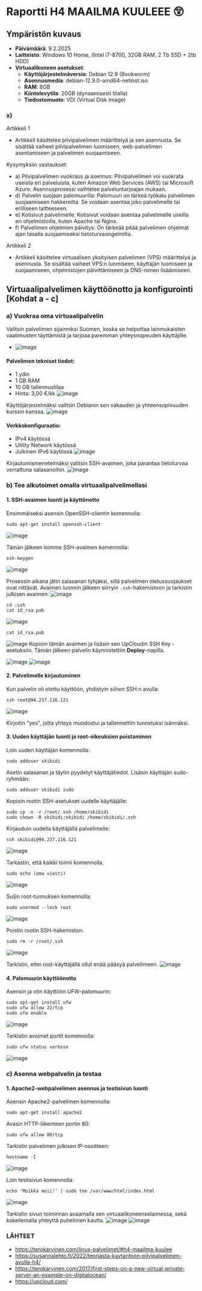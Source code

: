 # Raportti H4 MAAILMA KUULEEE 😲

## Ympäristön kuvaus

- **Päivämäärä**: 9.2.2025  
- **Laitteisto**: Windows 10 Home, (Intel i7-8700, 32GB RAM, 2 Tb SSD + 2tb HDD)  
- **Virtuaalikoneen asetukset**:  
  - **Käyttöjärjestelmäversio**: Debian 12.9 (Bookworm)  
  - **Asennusmedia**: debian-12.9.0-amd64-netinst.iso  
  - **RAM**: 8GB  
  - **Kiintolevytila**: 20GB (dynaamisesti tilalla)  
  - **Tiedostomuoto**: VDI (Virtual Disk Image)  

### x)
Artikkeli 1
- Artikkeli käsittelee pilvipalvelimen määrittelyä ja sen asennusta.
Se sisältää vaiheet pilvipalvelimen luomiseen, web-palvelimen asentamiseen ja palvelimen suojaamiseen.

Kysymyksiin vastaukset:

- a) Pilvipalvelimen vuokraus ja asennus: Pilvipalvelimen voi vuokrata useista eri palveluista, kuten Amazon Web Services (AWS) tai Microsoft Azure. Asennusprosessi vaihtelee palveluntarjoajan mukaan.
- d) Palvelin suojaan palomuurilla: Palomuuri on tärkeä työkalu palvelimen suojaamiseen hakkereilta. Se voidaan asentaa joko palvelimelle tai erilliseen laitteeseen.
- e) Kotisivut palvelimelle: Kotisivut voidaan asentaa palvelimelle useilla eri ohjelmistoilla, kuten Apache tai Nginx.
- f) Palvelimen ohjelmien päivitys: On tärkeää pitää palvelimen ohjelmat ajan tasalla suojaamiseksi tietoturvaongelmilta.

Artikkeli 2

- Artikkeli käsittelee virtuaalisen yksityisen palvelimen (VPS) määrittelyä ja asennusta.
Se sisältää vaiheet VPS:n luomiseen, käyttäjän luomiseen ja suojaamiseen, ohjelmistojen päivittämiseen ja DNS-nimen lisäämiseen.

## Virtuaalipalvelimen käyttöönotto ja konfigurointi [Kohdat a - c]
### a) Vuokraa oma virtuaalipalvelin
Valitsin palvelimen sijainniksi Suomen, koska se helpottaa lainmukaisten vaatimusten täyttämistä ja tarjoaa paremman yhteysnopeuden käyttäjille.
- ![image](https://github.com/user-attachments/assets/77547f76-16c7-49bb-8f6b-9174946bbb3e)

#### Palvelimen tekniset tiedot:
- 1 ydin
- 1 GB RAM
- 10 GB tallennustilaa
- Hinta: 3,00 €/kk
![image](https://github.com/user-attachments/assets/a0eca52a-1570-46ce-aae0-60c84b96e266)

Käyttöjärjestelmäksi valitsin Debianin sen vakauden ja yhteensopivuuden kurssin kanssa.
![image](https://github.com/user-attachments/assets/ee77541a-4ce7-410c-95a1-5734a772a561)

#### Verkkokonfiguraatio:
- IPv4 käytössä
- Utility Network käytössä
- Julkinen IPv6 käytössä
![image](https://github.com/user-attachments/assets/5e71f44d-5c20-42f5-aa02-f80e81dc5894)

Kirjautumismenetelmäksi valitsin SSH-avaimen, joka parantaa tietoturvaa verrattuna salasanoihin.
![image](https://github.com/user-attachments/assets/7543d470-97bb-4b78-b43d-534994ecd040)

### b) Tee alkutoimet omalla virtuaalipalvelimellasi

#### 1. SSH-avaimen luonti ja käyttönotto
Ensimmäiseksi asensin OpenSSH-clientin komennolla:
```
sudo apt-get install openssh-client
```
![image](https://github.com/user-attachments/assets/c4838977-ddaa-4625-a377-ff1547de0422)

Tämän jälkeen loimme SSH-avaimen komennolla:
```
ssh-keygen
```
![image](https://github.com/user-attachments/assets/e82679f0-4b8e-48a9-bae1-c266d3d177bc)

Prosessin aikana jätin salasanan tyhjäksi, sillä palvelimen oletussuojaukset ovat riittävät. Avaimen luonnin jälkeen siirryin `.ssh`-hakemistoon ja tarkistin julkisen avaimen:
![image](https://github.com/user-attachments/assets/152b494c-7c59-4e2f-9b60-0c5bbf7e7af0)
```
cd .ssh
cat id_rsa.pub
```
![image](https://github.com/user-attachments/assets/7017567a-f183-4cc9-989a-b15f794e759b)

```
cat id_rsa.pub
```
![image](https://github.com/user-attachments/assets/865c99c2-2c80-455b-b557-17f8982ce54c)
Kopioin tämän avaimen ja lisäsin sen UpCloudin SSH Key -asetuksiin. Tämän jälkeen palvelin käynnistettiin **Deploy**-napilla.

![image](https://github.com/user-attachments/assets/72baa809-fc72-4f52-9cab-282076d19fba)
![image](https://github.com/user-attachments/assets/047b2dd1-c6ca-49b6-b058-7261cdb1c2a2)

#### 2. Palvelimelle kirjautuminen
Kun palvelin oli otettu käyttöön, yhdistyin siihen SSH:n avulla:
```
ssh root@94.237.116.121
```
![image](https://github.com/user-attachments/assets/095b496f-d7d8-4486-8ca7-0f414676fef0)


Kirjoitin "yes", jotta yhteys muodostui ja tallennettiin tunnetuksi isännäksi.

#### 3. Uuden käyttäjän luonti ja root-oikeuksien poistaminen
Loin uuden käyttäjän komennolla:
```
sudo adduser skibidi
```
Asetin salasanan ja täytin pyydetyt käyttäjätiedot. Lisäsin käyttäjän sudo-ryhmään:
```
sudo adduser skibidi sudo
```
Kopioin rootin SSH-asetukset uudelle käyttäjälle:
```
sudo cp -n -r /root/.ssh /home/skibidi
sudo chown -R skibidi:skibidi /home/skibidi/.ssh
```
Kirjauduin uudella käyttäjällä palvelimelle:
```
ssh skibidi@94.237.116.121
```
![image](https://github.com/user-attachments/assets/d8c11bd2-1eda-41ec-9c91-a6ebcac03090)

Tarkastin, että kaikki toimii komennolla.
```
sudo echo (oma viesti)
```
![image](https://github.com/user-attachments/assets/a5ab3147-6692-4577-aca3-5d5b9315f263)

Suljin root-tunnuksen komennolla:
```
sudo usermod --lock root
```
![image](https://github.com/user-attachments/assets/0db588a1-af10-46a6-b5f3-bbbb9271aa90)

Poistin rootin SSH-hakemiston:
```
sudo rm -r /root/.ssh
```
![image](https://github.com/user-attachments/assets/7e8a35fa-cf39-46b4-a15d-b2c099954697)

Tarkistin, ettei root-käyttäjällä ollut enää pääsyä palvelimeen.
![image](https://github.com/user-attachments/assets/4e7b8efe-19af-40b3-95cc-3d0e65b0dc2a)

#### 4. Palomuurin käyttöönotto
Asensin ja otin käyttöön UFW-palomuurin:
```
sudo apt-get install ufw
sudo ufw allow 22/tcp
sudo ufw enable
```
![image](https://github.com/user-attachments/assets/5e67ec06-912a-439e-b0ea-7e5ccbecd814)

Tarkistin avoimet portit komennolla:
```
sudo ufw status verbose
```
![image](https://github.com/user-attachments/assets/66be8da9-f35a-431f-b279-08881b8d4f1c)

### c) Asenna webpalvelin ja testaa

#### 1. Apache2-webpalvelimen asennus ja testisivun luonti
Asensin Apache2-palvelimen komennolla:
```
sudo apt-get install apache2
```
Avasin HTTP-liikenteen portin 80:
```
sudo ufw allow 80/tcp
```
Tarkistin palvelimen julkisen IP-osoitteen:
```
hostname -I
```
![image](https://github.com/user-attachments/assets/863a9362-80eb-4850-b9f3-e567161e741b)

Loin testisivun komennolla:
```
echo 'Moikka moii!' | sudo tee /var/www/html/index.html
```
![image](https://github.com/user-attachments/assets/7a27892f-e27f-47ed-832d-846e13071d65)

Tarkistin sivun toiminnan avaamalla sen virtuaalikoneenselaimessa, sekä kokeilemalla yhteyttä puhelimen kautta.
![image](https://github.com/user-attachments/assets/90854b74-b77f-49aa-b097-2ed7c1cda7df)
![image](https://github.com/user-attachments/assets/935bc983-544e-45f1-8383-a0113dd33b46)



### LÄHTEET
- https://terokarvinen.com/linux-palvelimet/#h4-maailma-kuulee
- https://susannalehto.fi/2022/teoriasta-kaytantoon-pilvipalvelimen-avulla-h4/
- https://terokarvinen.com/2017/first-steps-on-a-new-virtual-private-server-an-example-on-digitalocean/
- https://upcloud.com/
